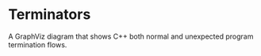Terminators
===========

A GraphViz diagram that shows C++ both normal and unexpected program termination flows. 
